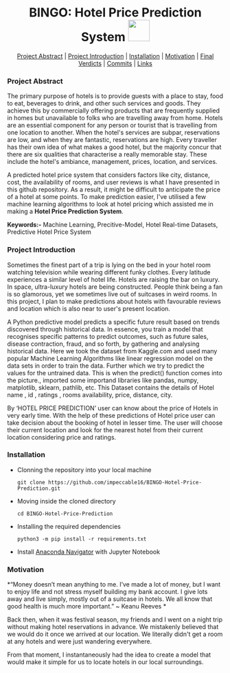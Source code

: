<h1 align="center">BINGO: Hotel Price Prediction System <img src="https://media2.giphy.com/media/KB8MHRUq55wjXVwWyl/source.gif" width="50"></h1>

<p align="center">
	<a href="#project-abstract">Project Abstract</a> |
	<a href="project-introduction">Project Introduction</a> |
	<a href="#installation">Installation</a> |
	<a href="#motivation">Motivation</a> |
	<a href="#final-verdicts">Final Verdicts</a> |
	<a href="#commits">Commits</a> |
	<a href="#links">Links</a>
</p>


### Project Abstract

The primary purpose of hotels is to provide guests with a place to stay, food to eat, beverages to drink, and other such services and goods. They achieve this by commercially offering products that are frequently supplied in homes but unavailable to folks who are travelling away from home. Hotels are an essential component for any person or tourist that is travelling from one location to another. When the hotel's services are subpar, reservations are low, and when they are fantastic, reservations are high. Every traveller has their own idea of what makes a good hotel, but the majority concur that there are six qualities that characterise a really memorable stay. These include the hotel's ambiance, management, prices, location, and services.

A predicted hotel price system that considers factors like city, distance, cost, the availability of rooms, and user reviews is what I have presented in this github repository. As a result, it might be difficult to anticipate the price of a hotel at some points. To make prediction easier, I've utilised a few machine learning algorithms to look at hotel pricing which assisted me in making a **Hotel Price Prediction System**.

**Keywords:-** Machine Learning, Precitive-Model, Hotel Real-time Datasets, Predictive Hotel Price System

### Project Introduction

Sometimes the finest part of a trip is lying on the bed in your hotel room watching television while wearing different funky clothes. Every latitude experiences a similar level of hotel life. Hotels are raising the bar on luxury. In space, ultra-luxury hotels are being constructed. People think being a fan is so glamorous, yet we sometimes live out of suitcases in weird rooms.
In this project, I plan to make predictions about hotels with favourable reviews and location which is also near to user's present location.

A Python predictive model predicts a specific future result based on trends discovered through historical data. In essence, you train a model that recognises specific patterns to predict outcomes, such as future sales, disease contraction, fraud, and so forth, by gathering and analysing historical data.
Here we took the dataset from Kaggle.com and used many popular Machine Learning Algorithms like linear regression model on the data sets in order to train the data. Further which we try to predict the values for the untrained data. This is when the predict() function comes into the picture., imported some importand libraries like pandas, numpy, matplotlib, sklearn, pathlib, etc. This Dataset contains the details of Hotel name , id , ratings , rooms availability, price, distance, city.

By ‘HOTEL PRICE PREDICTION’ user can know about the price of Hotels in very early time.
With the help of these predictions of Hotel price user can take decision about the booking of hotel in lesser time. 
The user will choose their current location and look for the nearest hotel from their current location considering price and ratings.

### Installation

* Clonning the repository into your local machine

   ```
   git clone https://github.com/impeccable16/BINGO-Hotel-Price-Prediction.git
   ```
* Moving inside the cloned directory
   ```
   cd BINGO-Hotel-Price-Prediction
   ```
* Installing the required dependencies
   ```
   python3 -m pip install -r requirements.txt
   ```
* Install [Anaconda Navigator](https://docs.anaconda.com/navigator/index.html) with Jupyter Notebook



### Motivation

*“Money doesn’t mean anything to me. I’ve made a lot of money, but I want to enjoy life and not stress myself building my bank account. I give lots away and live simply, mostly out of a suitcase in hotels. We all know that good health is much more important.” ~ Keanu Reeves *

Back then, when it was festival season, my friends and I went on a night trip without making hotel reservations in advance. We mistakenly believed that we would do it once we arrived at our location. We literally didn't get a room at any hotels and were just wandering everywhere.

From that moment, I instantaneously had the idea to create a model that would make it simple for us to locate hotels in our local surroundings.

